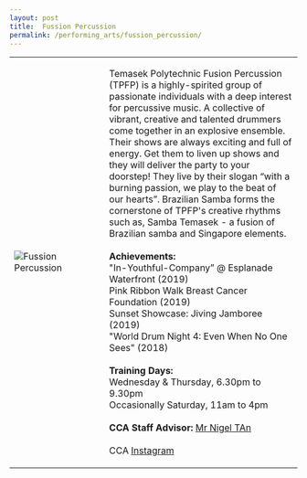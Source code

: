 ```yaml
---
layout: post
title:  Fussion Percussion
permalink: /performing_arts/fussion_percussion/
---
```


<div>
<table>
    <tr>
        <td style="width:33%"><image src="{{site.baseurl}}/images/CCA_fusion_percussion.jpg" style="display:block;margin-left:auto;margin-right:auto;" alt="Fussion Percussion"></image></td>
        <td>
            <p>
                Temasek Polytechnic Fusion Percussion (TPFP) is a highly-spirited group of passionate individuals with a deep interest for percussive music. A collective of vibrant, creative and talented drummers come together in an explosive ensemble. Their shows are always exciting and full of energy. Get them to liven up shows and they will deliver the party to your doorstep! They live by their slogan “with a burning passion, we play to the beat of our hearts”. Brazilian Samba forms the cornerstone of TPFP's creative rhythms such as, Samba Temasek - a fusion of Brazilian samba and Singapore elements.<br>
                <br>
                <b>Achievements:</b><br>
                "In-Youthful-Company” @ Esplanade Waterfront (2019)<br>
                Pink Ribbon Walk Breast Cancer Foundation (2019)<br>
                Sunset Showcase: Jiving Jamboree (2019)<br>
                "World Drum Night 4: Even When No One Sees" (2018)<br>
                <br>
                <b>Training Days:</b><br>
                Wednesday & Thursday, 6.30pm to 9.30pm<br>
                Occasionally Saturday, 11am to 4pm<br>
                <br>
                <b>CCA Staff Advisor:</b> <a href="nigeltan@tp.edu.sg">Mr Nigel TAn</a><br>
                <br>
                CCA <a href="https://www.instagram.com/fusionpercussion">Instagram</a>
            </p>
        </td>
    </tr>
</table>
</div>
